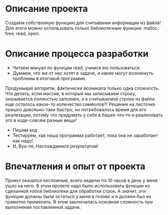 # Описание проекта

Создаем собственную функцию для считывания информации из файла!
Для этого можно использовать только библиотечные функции: malloc, free, read, open.

# Описание процесса разработки

+ Читаем мануал по функции read, учимся ею пользоваться.
+ Думаем, что же от нас хотят в задаче, и какие могут возникнуть проблемы в итоговой программе.

Продумывая алгоритм, фактически возникала только одна сложность. Что делать, если массив, в который мы записываем строку, оказывается полностью заполнен,
а в считываемой строке из файла еще осталось какое-то количество символов?!
Решение на листочке пришло довольно-таки быстро, но потребовалось время для его реализации, потому что придумать у себя в башке что-то и реализовать это в коде-совсем
разные вещи!
+ Пишим код
+ Тестируем, как наша программа работает, пока она не заработает как надо!
+ И, Вуа-ля, Наслаждаемся результатом!

# Впечатления и опыт от проекта

Проект оказался несложный, всего неделю по 10 часов в день у меня ушло на него.
В этом проекте надо было использовать функции из сделанной тобой библиотеки для обработки строк. А значит, эти функции должны были остаться у меня в голове
и я должен был их грамотно применить. В этом заключалась основная сложность при выполнении поставленной задачи.
